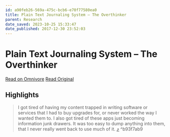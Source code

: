 ```yaml
---
id: a90feb26-569a-475c-bcb6-e70f77580ea0
title: Plain Text Journaling System – The Overthinker
parent: Research
date_saved: 2023-10-25 15:33:47
date_published: 2017-12-30 23:52:03
---
```


# Plain Text Journaling System – The Overthinker

[Read on Omnivore](https://omnivore.app/me/https-georgecoghill-wordpress-com-plain-text-18b670a7873)
[Read Original](https://georgecoghill.wordpress.com/plain-text)

## Highlights

> I got tired of having my content trapped in writing software or services that I had to buy upgrades for, or never worked the way I wanted them to. I also got tired of these apps just becoming information junk drawers. It was too easy to dump anything into them, that I never really went back to use much of it. [⤴️](https://omnivore.app/me/https-georgecoghill-wordpress-com-plain-text-18b670a7873#b93f7ab9-087a-4f43-b685-960718565b57)  ^b93f7ab9

